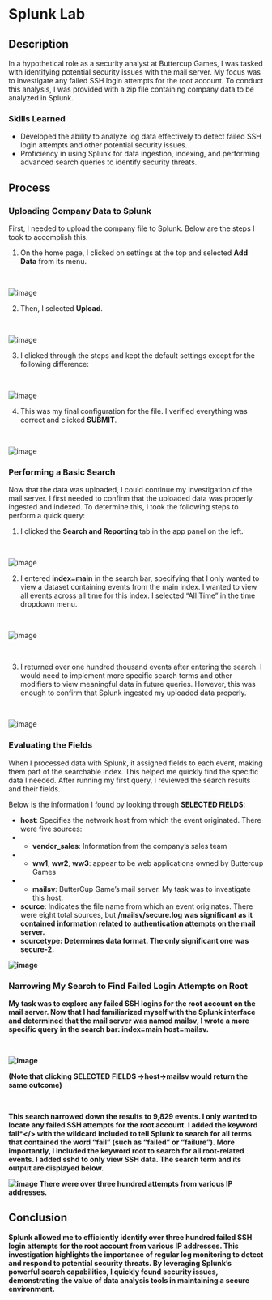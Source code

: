 # Splunk Lab

## Description
In a hypothetical role as a security analyst at Buttercup Games, I was tasked with identifying potential security issues with the mail server. My focus was to investigate any failed SSH login attempts for the root account. To conduct this analysis, I was provided with a zip file containing company data to be analyzed in Splunk.

### Skills Learned
- Developed the ability to analyze log data effectively to detect failed SSH login attempts and other potential security issues.
- Proficiency in using Splunk for data ingestion, indexing, and performing advanced search queries to identify security threats.


## Process

### Uploading Company Data to Splunk
First, I needed to upload the company file to Splunk. Below are the steps I took to accomplish this. 
1. On the home page, I clicked on settings at the top and selected <b>Add Data</b> from its menu.
<br>

![image](https://github.com/user-attachments/assets/f30f2406-9ea0-4bbd-93ea-27988463e7c2)

2. Then, I selected <b>Upload</b>.
<br>

![image](https://github.com/user-attachments/assets/f0d9fb8f-d83c-4268-8167-6e41890de2f1)

3. I clicked through the steps and kept the default settings except for the following difference:
<br>

![image](https://github.com/user-attachments/assets/ae364179-ffcc-4b9c-b8a5-f5c825617d8c)

4. This was my final configuration for the file. I verified everything was correct and clicked <b>SUBMIT</b>.

<br>

![image](https://github.com/user-attachments/assets/16406bd8-bef0-4f02-8d19-ece33ee1c284)

### Performing a Basic Search
Now that the data was uploaded, I could continue my investigation of the mail server. I first needed to confirm that the uploaded data was properly ingested and indexed. To determine this, I took the following steps to perform a quick query:
1. I clicked the <b>Search and Reporting</b> tab in the app panel on the left.
<br>

  ![image](https://github.com/user-attachments/assets/10551f3b-3a31-4c66-aede-51ce3c69d974)

2. I entered <b>index=main</b> in the search bar, specifying that I only wanted to view a dataset containing events from the main index. I wanted to view all events across all time for this index. I selected “All Time” in the time dropdown menu.

<br>

![image](https://github.com/user-attachments/assets/85bca05a-12e0-4423-8d50-fc64dabcb2e4)

<br>

3. I returned over one hundred thousand events after entering the search. I would need to implement more specific search terms and other modifiers to view meaningful data in future queries. However, this was enough to confirm that Splunk ingested my uploaded data properly.
<br>

![image](https://github.com/user-attachments/assets/029c5bf0-a7e5-4acb-bd0b-c3469eda0293)

### Evaluating the Fields

When I processed data with Splunk, it assigned fields to each event, making them part of the searchable index. This helped me quickly find the specific data I needed. After running my first query, I reviewed the search results and their fields.

Below is the information I found by looking through <b>SELECTED FIELDS</b>:
- <b>host</b>: Specifies the network host from which the event originated. There were five sources:
 - - <b>vendor_sales</b>: Information from the company’s sales team
 - - <b>ww1</b>, <b>ww2</b>, <b>ww3</b>: appear to be web applications owned by Buttercup Games
 - - <b>mailsv</b>: ButterCup Game’s mail server. My task was to investigate this host.
- <b>source</b>: Indicates the file name from which an event originates. There were eight total sources, but <b>/mailsv/secure.log was significant as it contained information related to authentication attempts on the mail server.
- <b>sourcetype: Determines data format. The only significant one was <b>secure-2</b>.

![image](https://github.com/user-attachments/assets/a5718ca9-a5c4-4d0e-a714-fe0ada16b869)

### Narrowing My Search to Find Failed Login Attempts on Root
My task was to explore any failed SSH logins for the root account on the mail server. Now that I had familiarized myself with the Splunk interface and determined that the mail server was named <b>mailsv</b>, I wrote a more specific query in the search bar: <b>index=main host=mailsv</b>.

<br>

![image](https://github.com/user-attachments/assets/3a114347-8933-4295-b362-66bf60891a3d)

(Note that clicking <b>SELECTED FIELDS →host→mailsv</b> would return the same outcome)

<br>

This search narrowed down the results to 9,829 events. I only wanted to locate any failed SSH attempts for the root account. I added the keyword <b>fail*</> with the wildcard included to tell Splunk to search for all terms that contained the word “fail” (such as “failed” or “failure”). More importantly, I included the keyword <b>root</b> to search for all root-related events. I added <b>sshd</b> to only view SSH data. The search term and its output are displayed below. 

![image](https://github.com/user-attachments/assets/ff817e24-22e0-4242-9781-f8edc03ddb8c)
There were over three hundred attempts from various IP addresses.

## Conclusion
Splunk allowed me to efficiently identify over three hundred failed SSH login attempts for the root account from various IP addresses. This investigation highlights the importance of regular log monitoring to detect and respond to potential security threats. By leveraging Splunk’s powerful search capabilities, I quickly found security issues, demonstrating the value of data analysis tools in maintaining a secure environment.
